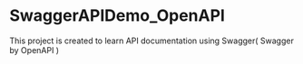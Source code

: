 # SwaggerAPIDemo_OpenAPI
This project is created to learn API documentation using Swagger( Swagger by OpenAPI )
